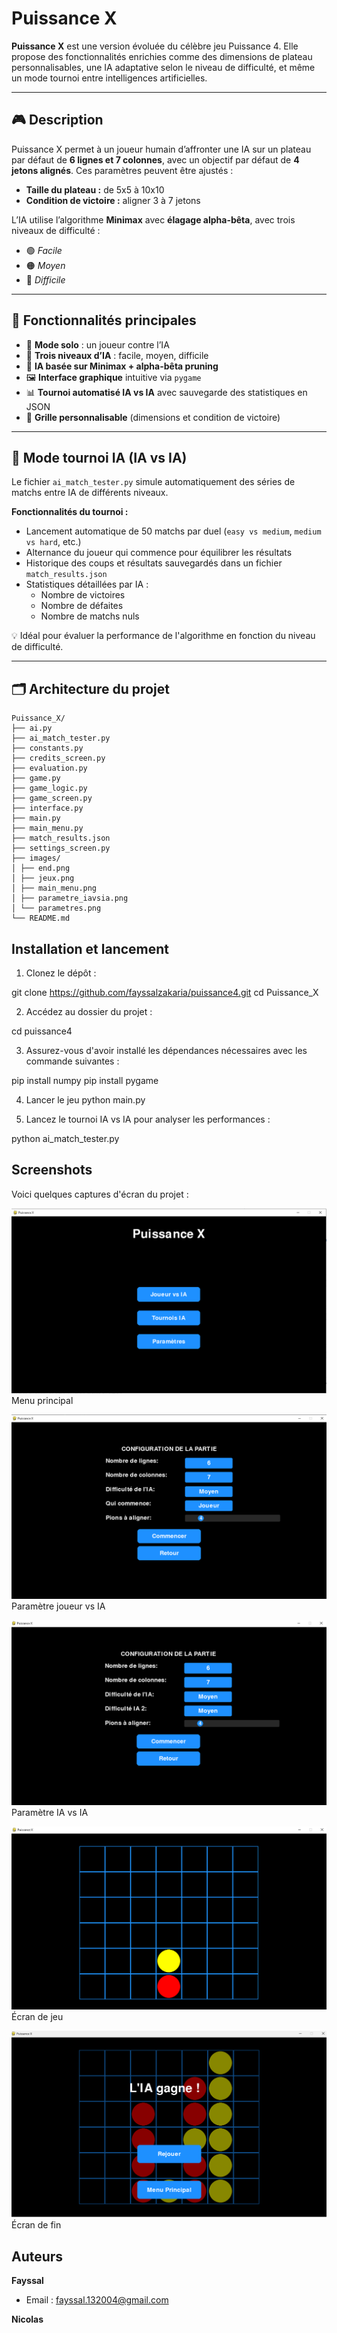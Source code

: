 # Puissance X

**Puissance X** est une version évoluée du célèbre jeu Puissance 4. Elle propose des fonctionnalités enrichies comme des dimensions de plateau personnalisables, une IA adaptative selon le niveau de difficulté, et même un mode tournoi entre intelligences artificielles.

---

## 🎮 Description

Puissance X permet à un joueur humain d’affronter une IA sur un plateau par défaut de **6 lignes et 7 colonnes**, avec un objectif par défaut de **4 jetons alignés**. Ces paramètres peuvent être ajustés :

- **Taille du plateau :** de 5x5 à 10x10  
- **Condition de victoire :** aligner 3 à 7 jetons

L’IA utilise l’algorithme **Minimax** avec **élagage alpha-bêta**, avec trois niveaux de difficulté :
- 🟢 *Facile*
- 🟠 *Moyen*
- 🔴 *Difficile*

---

## 🚀 Fonctionnalités principales

- 👤 **Mode solo** : un joueur contre l’IA  
- 🎯 **Trois niveaux d’IA** : facile, moyen, difficile  
- 🧠 **IA basée sur Minimax + alpha-bêta pruning**  
- 🖼️ **Interface graphique** intuitive via `pygame`  
- 📊 **Tournoi automatisé IA vs IA** avec sauvegarde des statistiques en JSON  
- 🧩 **Grille personnalisable** (dimensions et condition de victoire)

---

## 🧪 Mode tournoi IA (IA vs IA)

Le fichier `ai_match_tester.py` simule automatiquement des séries de matchs entre IA de différents niveaux.

**Fonctionnalités du tournoi :**
- Lancement automatique de 50 matchs par duel (`easy vs medium`, `medium vs hard`, etc.)
- Alternance du joueur qui commence pour équilibrer les résultats
- Historique des coups et résultats sauvegardés dans un fichier `match_results.json`
- Statistiques détaillées par IA :
  - Nombre de victoires
  - Nombre de défaites
  - Nombre de matchs nuls

💡 Idéal pour évaluer la performance de l'algorithme en fonction du niveau de difficulté.

---

## 🗂️ Architecture du projet

```
Puissance_X/
├── ai.py
├── ai_match_tester.py
├── constants.py
├── credits_screen.py
├── evaluation.py
├── game.py
├── game_logic.py
├── game_screen.py
├── interface.py
├── main.py
├── main_menu.py
├── match_results.json
├── settings_screen.py
├── images/
│ ├── end.png
│ ├── jeux.png
│ ├── main_menu.png
│ ├── parametre_iavsia.png
│ └── parametres.png
└── README.md
```
## Installation et lancement

1. Clonez le dépôt :

git clone https://github.com/fayssalzakaria/puissance4.git
cd Puissance_X

2. Accédez au dossier du projet :

cd puissance4


3. Assurez-vous d'avoir installé les dépendances nécessaires avec les commande suivantes :


  pip install numpy
  pip install pygame
  
4. Lancer le jeu
python main.py

5. Lancez le tournoi IA vs IA pour analyser les performances :

python ai_match_tester.py

## Screenshots

Voici quelques captures d'écran du projet :

![Menu principal](images/main_menu.png)  
Menu principal

![Paramètre joueur vs IA](images/parametres.PNG)  
Paramètre joueur vs IA

![Paramètre IA vs IA](images/parametres_iavsia.PNG)  
Paramètre IA vs IA

![Écran de jeu](images/jeux.PNG)  
Écran de jeu

![Écran de fin](images/end.png)  
Écran de fin

##  Auteurs  
**Fayssal**  
- Email : fayssal.132004@gmail.com
  
**Nicolas**  
